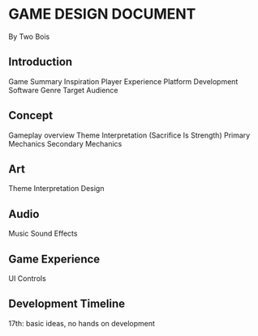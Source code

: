 # GAME DESIGN DOCUMENT

By Two Bois

## Introduction
Game Summary
Inspiration
Player Experience
Platform
Development Software
Genre
Target Audience
## Concept
Gameplay overview
Theme Interpretation (Sacrifice Is Strength)
Primary Mechanics
Secondary Mechanics
## Art
Theme Interpretation
Design
## Audio
Music
Sound Effects
## Game Experience
UI
Controls
## Development Timeline

17th: basic ideas, no hands on development